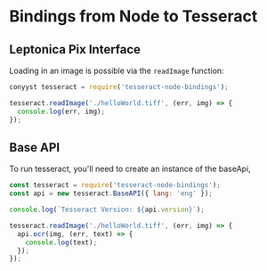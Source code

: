 # Bindings from Node to Tesseract

## Leptonica Pix Interface
Loading in an image is possible via the `readImage` function:
```javascript
conyyst tesseract = require('tesseract-node-bindings');

tesseract.readImage('./helloWorld.tiff', (err, img) => {
  console.log(err, img);
});
```

## Base API

To run tesseract, you'll need to create an instance of the baseApi,

```javascript
const tesseract = require('tesseract-node-bindings');
const api = new tesseract.BaseAPI({ lang: 'eng' });

console.log(`Tesseract Version: ${api.version}`);

tesseract.readImage('./helloWorld.tiff', (err, img) => {
  api.ocr(img, (err, text) => {
    console.log(text);
  });
});
```
